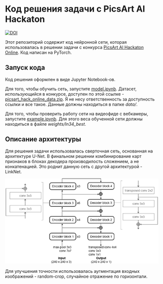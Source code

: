 # Код решения задачи с PicsArt AI Hackaton
[![DOI](https://zenodo.org/badge/159523300.svg)](https://zenodo.org/badge/latestdoi/159523300)

Этот репозиторий содержит код нейронной сети, которая использовалась в решении задачи с конкурса [PicsArt AI Hackaton Online](https://github.com/datasouls/picsart-online).
Код написан на PyTorch.

## Запуск кода
Код решения оформлен в виде Jupyter Notebook-ов.

Для того, чтобы обучить сеть, запустите [model.ipynb](./model.ipynb).
Датасет, использующийся в конкурсе, доступен по этой ссылке - [picsart_hack_online_data.zip](https://s3.eu-central-1.amazonaws.com/datasouls/public/picsart_hack_online_data.zip).
Я не несу ответственность за доступность ссылки и все такое. Данные должны находиться в папке *data/*.

Для того, чтобы проверить работу сети на видеофиде с вебкамеры, запустите [example.ipynb](./example.ipynb).
Для этого веса обученной сети должны находиться в файле *weights/ln34_best*.

## Описание архитектуры
Для решения задачи использовалась сверточная сеть, основанная на архитектуре U-Net.
В финальном решении комбинирование карт признаков в блоках декодера производилость сложением, а не конкатенацией.
Это роднит данную сеть с другой архитектурой - LinkNet.

![net scheme](images/scheme.jpg)

Для улучшения точности использовалась аугментация входных изображений - random-crop, случайное отражение по горизонтали.
